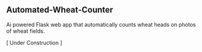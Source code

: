 ## Automated-Wheat-Counter
Ai powered Flask web app that automatically counts wheat heads on photos of wheat fields.

[ Under Construction ]
